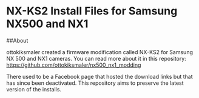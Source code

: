 # NX-KS2 Install Files for Samsung NX500 and NX1

##About

ottokiksmaler created a firmware modification called NX-KS2 for Samsung NX 500 and NX1 cameras.  You can read more about it in this repository: https://github.com/ottokiksmaler/nx500_nx1_modding

There used to be a Facebook page that hosted the download links but that has since been deactivated.  This repository aims to preserve the latest version of the installs.

